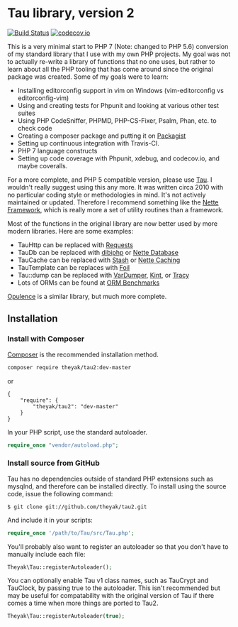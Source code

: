 Tau library, version 2
======================

[![Build Status](https://travis-ci.com/theyak/tau2.svg?branch=master)](https://travis-ci.com/theyak/tau2)
[![codecov.io](https://codecov.io/github/theyak/tau2/coverage.svg?branch=master)](https://codecov.io/github/theyak/tau2?branch=master)

This is a very minimal start to PHP 7 (Note: changed to PHP 5.6) conversion of my standard library that
I use with my own PHP projects. My goal was not to actually re-write a library
of functions that no one uses, but rather to learn about all the PHP tooling
that has come around since the original package was created. Some of my goals
were to learn:

* Installing editorconfig support in vim on Windows (vim-editorconfig vs editorconfig-vim)
* Using and creating tests for Phpunit and looking at various other test suites
* Using PHP CodeSniffer, PHPMD, PHP-CS-Fixer, Psalm, Phan, etc. to check code
* Creating a composer package and putting it on [Packagist](https://packagist.org)
* Setting up continuous integration with Travis-CI.
* PHP 7 language constructs
* Setting up code coverage with Phpunit, xdebug, and codecov.io, and maybe coveralls.

For a more complete, and PHP 5 compatible version, please use [Tau](https://github.com/theyak/Tau).
I wouldn't really suggest using this any more. It was written circa 2010 with no particular
coding style or methodologies in mind. It's not actively maintained or updated.
Therefore I recommend something like the [Nette Framework](https://nette.org/), which is really
more a set of utility routines than a framework.

Most of the functions in the original library are now better used by more modern libraries.
Here are some examples:
* TauHttp can be replaced with [Requests](https://github.com/rmccue/Requests)
* TauDb can be replaced with [dibiphp](https://github.com/dg/dibi) or [Nette Database](https://doc.nette.org/en/2.4/database)
* TauCache can be replaced with [Stash](http://www.stashphp.com/) or [Nette Caching](https://doc.nette.org/en/2.4/caching)
* TauTemplate can be replaces with [Foil](https://github.com/FoilPHP/Foil)
* Tau::dump can be replaced with [VarDumper](https://symfony.com/doc/current/components/var_dumper.html),
 [Kint](https://kint-php.github.io/kint/), or [Tracy](https://tracy.nette.org/)
* Lots of ORMs can be found at [ORM Benchmarks](https://github.com/c9s/forked-php-orm-benchmark)

[Opulence](https://github.com/opulencephp/Opulence) is a similar library, but much more complete.

Installation
------------

### Install with Composer
[Composer](https://github.com/composer/composer) is the recommended installation method.

```sh
composer require theyak/tau2:dev-master
```
or

    {
        "require": {
            "theyak/tau2": "dev-master"
        }
    }

In your PHP script, use the standard autoloader.

```php
require_once "vendor/autoload.php";
```

### Install source from GitHub
Tau has no dependencies outside of standard PHP extensions such as mysqlnd, and therefore can be installed directly. To install using the source code, issue the following command:

    $ git clone git://github.com/theyak/tau2.git

And include it in your scripts:

```php
require_once '/path/to/Tau/src/Tau.php';
```

You'll probably also want to register an autoloader so that you don't have to manually include each file:

```php
Theyak\Tau::registerAutoloader();
```

You can optionally enable Tau v1 class names, such as TauCrypt and TauClock, by passing true
to the autoloader. This isn't recommended but may be useful for compatability
with the original version of Tau if there comes a time when more things are ported to Tau2.

```php
Theyak\Tau::registerAutoloader(true);
```


